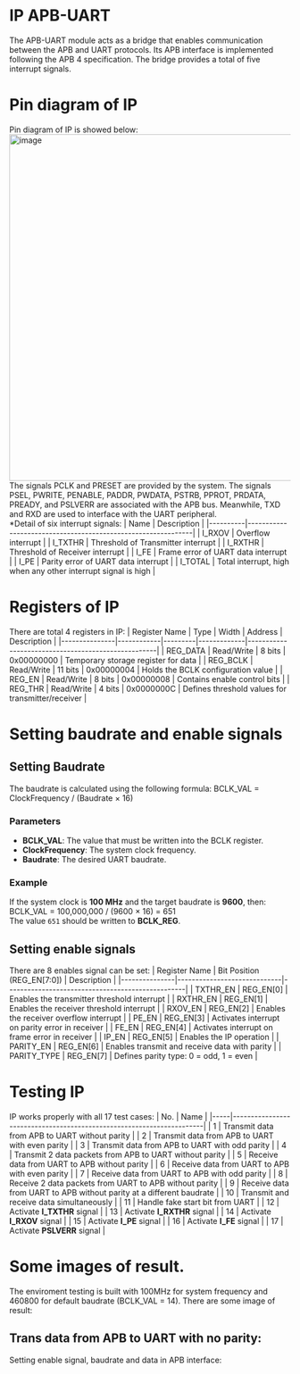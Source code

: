 # IP APB-UART
The APB-UART module acts as a bridge that enables communication between the APB and UART protocols. Its APB interface is implemented following the APB 4 specification. The bridge provides a total of five interrupt signals.
# Pin diagram of IP
Pin diagram of IP is showed below:
<img width="883" height="621" alt="image" src="https://github.com/user-attachments/assets/bef06c00-6501-4d52-9b99-e65babe55a1b" />
The signals PCLK and PRESET are provided by the system. The signals PSEL, PWRITE, PENABLE, PADDR, PWDATA, PSTRB, PPROT, PRDATA, PREADY, and PSLVERR are associated with the APB bus. Meanwhile, TXD and RXD are used to interface with the UART peripheral.  
*Detail of six interrupt signals:
| Name     | Description                                                  |
|----------|--------------------------------------------------------------|
| I_RXOV   | Overflow interrupt                                           |
| I_TXTHR  | Threshold of Transmitter interrupt                           |
| I_RXTHR  | Threshold of Receiver interrupt                              |
| I_FE     | Frame error of UART data interrupt                           |
| I_PE     | Parity error of UART data interrupt                          |
| I_TOTAL  | Total interrupt, high when any other interrupt signal is high |
# Registers of IP
There are total 4 registers in IP:
| Register Name | Type       | Width   | Address     | Description                                        |
|---------------|------------|---------|-------------|----------------------------------------------------|
| REG_DATA      | Read/Write | 8 bits  | 0x00000000  | Temporary storage register for data                |
| REG_BCLK      | Read/Write | 11 bits | 0x00000004  | Holds the BCLK configuration value                 |
| REG_EN        | Read/Write | 8 bits  | 0x00000008  | Contains enable control bits                       |
| REG_THR       | Read/Write | 4 bits  | 0x0000000C  | Defines threshold values for transmitter/receiver  |
# Setting baudrate and enable signals
## Setting Baudrate
The baudrate is calculated using the following formula:
BCLK_VAL = ClockFrequency / (Baudrate × 16)
### Parameters
- **BCLK_VAL**: The value that must be written into the BCLK register.  
- **ClockFrequency**: The system clock frequency.  
- **Baudrate**: The desired UART baudrate.  
### Example
If the system clock is **100 MHz** and the target baudrate is **9600**, then:
BCLK_VAL = 100,000,000 / (9600 × 16) = 651  
The value `651` should be written to **BCLK_REG**.
## Setting enable signals
There are 8 enables signal can be set:
| Register Name | Bit Position (REG_EN[7:0]) | Description                                      |
|---------------|-----------------------------|--------------------------------------------------|
| TXTHR_EN      | REG_EN[0]                  | Enables the transmitter threshold interrupt      |
| RXTHR_EN      | REG_EN[1]                  | Enables the receiver threshold interrupt         |
| RXOV_EN       | REG_EN[2]                  | Enables the receiver overflow interrupt          |
| PE_EN         | REG_EN[3]                  | Activates interrupt on parity error in receiver  |
| FE_EN         | REG_EN[4]                  | Activates interrupt on frame error in receiver   |
| IP_EN         | REG_EN[5]                  | Enables the IP operation                         |
| PARITY_EN     | REG_EN[6]                  | Enables transmit and receive data with parity    |
| PARITY_TYPE   | REG_EN[7]                  | Defines parity type: 0 = odd, 1 = even           |
# Testing IP
IP works properly with all 17 test cases:
| No. | Name                                                                 |
|-----|----------------------------------------------------------------------|
| 1   | Transmit data from APB to UART without parity                        |
| 2   | Transmit data from APB to UART with even parity                      |
| 3   | Transmit data from APB to UART with odd parity                       |
| 4   | Transmit 2 data packets from APB to UART without parity              |
| 5   | Receive data from UART to APB without parity                         |
| 6   | Receive data from UART to APB with even parity                       |
| 7   | Receive data from UART to APB with odd parity                        |
| 8   | Receive 2 data packets from UART to APB without parity               |
| 9   | Receive data from UART to APB without parity at a different baudrate |
| 10  | Transmit and receive data simultaneously                            |
| 11  | Handle fake start bit from UART                                      |
| 12  | Activate **I_TXTHR** signal                                          |
| 13  | Activate **I_RXTHR** signal                                          |
| 14  | Activate **I_RXOV** signal                                           |
| 15  | Activate **I_PE** signal                                             |
| 16  | Activate **I_FE** signal                                             |
| 17  | Activate **PSLVERR** signal                                          |
# Some images of result.
The enviroment testing is built with 100MHz for system frequency and 460800 for default baudrate (BCLK_VAL = 14).
There are some image of result:
## Trans data from APB to UART with no parity:
Setting enable signal, baudrate and data in APB interface:



